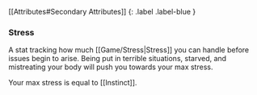 [[Attributes#Secondary Attributes]]
{: .label .label-blue }

### Stress
A stat tracking how much [[Game/Stress|Stress]] you can handle before issues begin to arise. Being put in terrible situations, starved, and mistreating your body will push you towards your max stress.

Your max stress is equal to [[Instinct]].